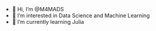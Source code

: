 - 👋 Hi, I’m @M4MADS
- 👀 I’m interested in  Data Science and Machine Learning
- 🌱 I’m currently learning Julia 
